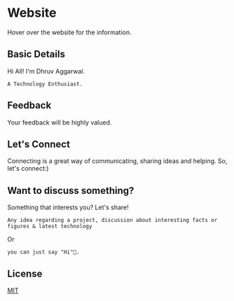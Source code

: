 # Website

Hover over the website for the information.

## Basic Details 

Hi All! I'm Dhruv Aggarwal.

```
A Technology Enthusiast.
````
## Feedback

Your feedback will be highly valued. 

## Let's Connect

Connecting is a great way of communicating, sharing ideas and helping. So, let's connect:)

## Want to discuss something?

Something that interests you? Let's share!

````
Any idea regarding a project, discussion about interesting facts or figures & latest technology
````
Or
````
you can just say "Hi"👋.
````

## License
[MIT](https://github.com/dA505819/dA505819.github.io/blob/master/LICENSE)
